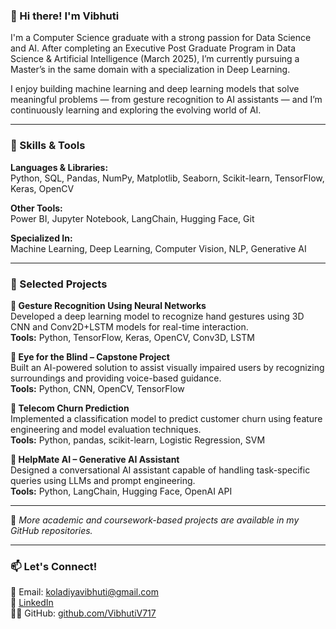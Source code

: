 ### 👋 Hi there! I'm Vibhuti

I'm a Computer Science graduate with a strong passion for Data Science and AI. After completing an Executive Post Graduate Program in Data Science & Artificial Intelligence (March 2025), I’m currently pursuing a Master’s in the same domain with a specialization in Deep Learning.

I enjoy building machine learning and deep learning models that solve meaningful problems — from gesture recognition to AI assistants — and I’m continuously learning and exploring the evolving world of AI.

---

### 🧠 Skills & Tools

**Languages & Libraries:**  
Python, SQL, Pandas, NumPy, Matplotlib, Seaborn, Scikit-learn, TensorFlow, Keras, OpenCV  

**Other Tools:**  
Power BI, Jupyter Notebook, LangChain, Hugging Face, Git  

**Specialized In:**  
Machine Learning, Deep Learning, Computer Vision, NLP, Generative AI

---

### 📂 Selected Projects

**🔹 Gesture Recognition Using Neural Networks**  
Developed a deep learning model to recognize hand gestures using 3D CNN and Conv2D+LSTM models for real-time interaction.  
**Tools:** Python, TensorFlow, Keras, OpenCV, Conv3D, LSTM

**🔹 Eye for the Blind – Capstone Project**  
Built an AI-powered solution to assist visually impaired users by recognizing surroundings and providing voice-based guidance.  
**Tools:** Python, CNN, OpenCV, TensorFlow

**🔹 Telecom Churn Prediction**  
Implemented a classification model to predict customer churn using feature engineering and model evaluation techniques.  
**Tools:** Python, pandas, scikit-learn, Logistic Regression, SVM

**🔹 HelpMate AI – Generative AI Assistant**  
Designed a conversational AI assistant capable of handling task-specific queries using LLMs and prompt engineering.  
**Tools:** Python, LangChain, Hugging Face, OpenAI API

---

📌 *More academic and coursework-based projects are available in my GitHub repositories.*

---

### 📫 Let's Connect!

📧 Email: koladiyavibhuti@gmail.com  
🔗 [LinkedIn](https://www.linkedin.com/in/vibhutikoldiya)  
🐱‍💻 GitHub: [github.com/VibhutiV717](https://github.com/VibhutiV717)

